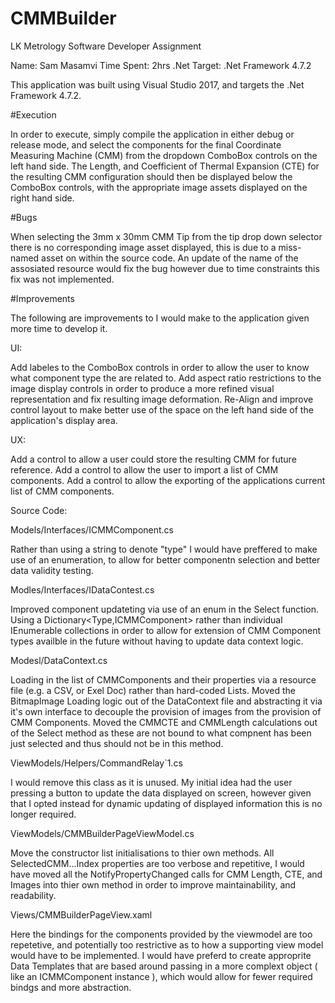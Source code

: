 # CMMBuilder

LK Metrology Software Developer Assignment

Name:        Sam Masamvi
Time Spent:  2hrs
.Net Target: .Net Framework 4.7.2

This application was built using Visual Studio 2017, and targets the .Net Framework 4.7.2. 

#Execution

In order to execute, simply compile the application in either debug or release mode, and select the components for the final Coordinate 
Measuring Machine (CMM) from the dropdown ComboBox controls on the left hand side. The Length, and Coefficient of Thermal Expansion (CTE) 
for the resulting CMM configuration should then be displayed below the ComboBox controls, with the appropriate image assets displayed on 
the right hand side.

#Bugs

When selecting the 3mm x 30mm CMM Tip from the tip drop down selector there is no corresponding image asset displayed, this is due to a 
miss-named asset on within the source code. An update of the name of the assosiated resource would fix the bug however due to time 
constraints this fix was not implemented.

#Improvements 

The following are improvements to I would make to the application given more time to develop it.

UI:

Add labeles to the ComboBox controls in order to allow the user to know what component type the are related to.
Add aspect ratio restrictions to the image display controls in order to produce a more refined visual representation and fix resulting 
image deformation.
Re-Align and improve control layout to make better use of the space on the left hand side of the application's display area.

UX:

Add a control to allow a user could store the resulting CMM for future reference.
Add a control to allow the user to import a list of CMM components.
Add a control to allow the exporting of the applications current list of CMM components.

Source Code:

Models/Interfaces/ICMMComponent.cs

Rather than using a string to denote "type" I would have preffered to make use of an enumeration, to allow for better componentn 
selection and better data validity testing.


Modles/Interfaces/IDataContest.cs

Improved component updateting via use of an enum in the Select function. 
Using a Dictionary<Type,ICMMComponent> rather than individual IEnumerable<String> collections in order to allow for extension of 
CMM Component types availble in the future without having to update data context logic.


Modesl/DataContext.cs

Loading in the list of CMMComponents and their properties via a resource file (e.g. a CSV, or Exel Doc) rather than hard-coded Lists.
Moved the BitmapImage Loading logic out of the DataContext file and abstracting it via it's own interface to decouple the provision 
of images from the provision of CMM Components.
Moved the CMMCTE and CMMLength calculations out of the Select method as these are not bound to what compnent has been just selected 
and thus should not be in this method.


ViewModels/Helpers/CommandRelay`1.cs

I would remove this class as it is unused. My initial idea had the user pressing a button to update the data displayed on screen, 
however given that I opted instead for dynamic updating of displayed information this is no longer required.


ViewModels/CMMBuilderPageViewModel.cs

Move the constructor list initialisations to thier own methods.
All SelectedCMM...Index properties are too verbose and repetitive, I would have moved all the NotifyPropertyChanged calls for CMM 
Length, CTE, and Images into thier own method in order to improve maintainability, and readability.


Views/CMMBuilderPageView.xaml

Here the bindings for the components provided by the viewmodel are too repetetive, and potentially too restrictive as to how a 
supporting view model would have to be implemented. I would have preferd to create approprite Data Templates that are based around 
passing in a more complext object ( like an ICMMComponent instance ), which would allow for fewer required bindgs and more abstraction.
